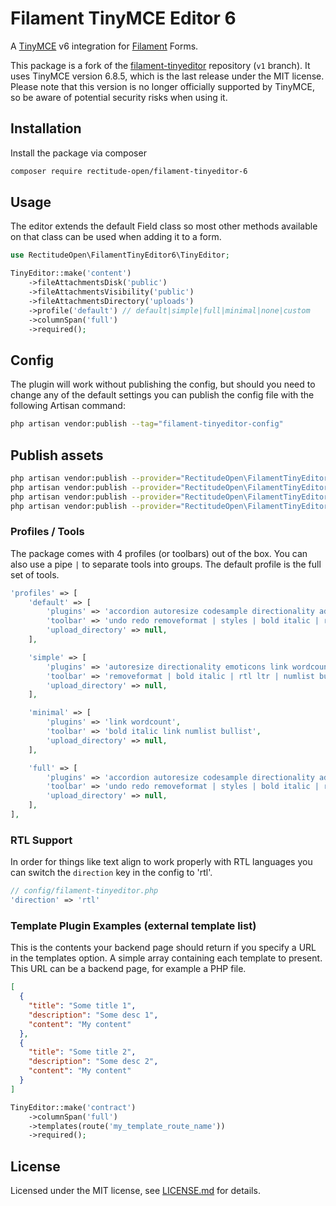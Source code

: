 # Filament TinyMCE Editor 6

A [TinyMCE](https://www.tiny.cloud/) v6 integration for [Filament](https://filamentphp.com/) Forms.

This package is a fork of the [filament-tinyeditor](https://github.com/amidesfahani/filament-tinyeditor) repository (`v1` branch). It uses TinyMCE version 6.8.5, which is the last release under the MIT license. Please note that this version is no longer officially supported by TinyMCE, so be aware of potential security risks when using it.

## Installation

Install the package via composer

```bash
composer require rectitude-open/filament-tinyeditor-6
```

## Usage

The editor extends the default Field class so most other methods available on that class can be used when adding it to a form.

```php
use RectitudeOpen\FilamentTinyEditor6\TinyEditor;

TinyEditor::make('content')
	->fileAttachmentsDisk('public')
	->fileAttachmentsVisibility('public')
	->fileAttachmentsDirectory('uploads')
    ->profile('default') // default|simple|full|minimal|none|custom
	->columnSpan('full')
    ->required();
```

## Config

The plugin will work without publishing the config, but should you need to change any of the default settings you can publish the config file with the following Artisan command:

```bash
php artisan vendor:publish --tag="filament-tinyeditor-config"
```

## Publish assets

```bash
php artisan vendor:publish --provider="RectitudeOpen\FilamentTinyEditor6\TinyeditorServiceProvider"
php artisan vendor:publish --provider="RectitudeOpen\FilamentTinyEditor6\TinyeditorServiceProvider" --tag="config"
php artisan vendor:publish --provider="RectitudeOpen\FilamentTinyEditor6\TinyeditorServiceProvider" --tag="views"
php artisan vendor:publish --provider="RectitudeOpen\FilamentTinyEditor6\TinyeditorServiceProvider" --tag="public"
```

### Profiles / Tools

The package comes with 4 profiles (or toolbars) out of the box. You can also use a pipe `|` to separate tools into groups. The default profile is the full set of tools.

```php
'profiles' => [
    'default' => [
		'plugins' => 'accordion autoresize codesample directionality advlist link image lists preview pagebreak searchreplace wordcount code fullscreen insertdatetime media table emoticons',
		'toolbar' => 'undo redo removeformat | styles | bold italic | rtl ltr | alignjustify alignright aligncenter alignleft | numlist bullist outdent indent | forecolor backcolor | blockquote table toc hr | image link media codesample emoticons | wordcount fullscreen',
		'upload_directory' => null,
	],

	'simple' => [
		'plugins' => 'autoresize directionality emoticons link wordcount',
		'toolbar' => 'removeformat | bold italic | rtl ltr | numlist bullist | link emoticons',
		'upload_directory' => null,
	],

	'minimal' => [
		'plugins' => 'link wordcount',
		'toolbar' => 'bold italic link numlist bullist',
		'upload_directory' => null,
	],

	'full' => [
		'plugins' => 'accordion autoresize codesample directionality advlist autolink link image lists charmap preview anchor pagebreak searchreplace wordcount visualblocks visualchars code fullscreen insertdatetime media table emoticons template help',
		'toolbar' => 'undo redo removeformat | styles | bold italic | rtl ltr | alignjustify alignright aligncenter alignleft | numlist bullist outdent indent accordion | forecolor backcolor | blockquote table toc hr | image link anchor media codesample emoticons | visualblocks print preview wordcount fullscreen help',
		'upload_directory' => null,
	],
],
```

### RTL Support

In order for things like text align to work properly with RTL languages you
can switch the `direction` key in the config to 'rtl'.

```php
// config/filament-tinyeditor.php
'direction' => 'rtl'
```

### Template Plugin Examples (external template list)

This is the contents your backend page should return if you specify a URL in the templates option. A simple array containing each template to present. This URL can be a backend page, for example a PHP file.

```json
[
  {
    "title": "Some title 1",
    "description": "Some desc 1",
    "content": "My content"
  },
  {
    "title": "Some title 2",
    "description": "Some desc 2",
    "content": "My content"
  }
]
```

```php
TinyEditor::make('contract')
	->columnSpan('full')
	->templates(route('my_template_route_name'))
    ->required();
```

## License

Licensed under the MIT license, see [LICENSE.md](LICENSE.md) for details.
